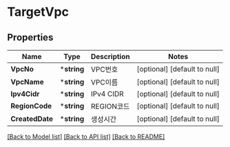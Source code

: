 # TargetVpc

## Properties
Name | Type | Description | Notes
------------ | ------------- | ------------- | -------------
**VpcNo** | ***string** | VPC번호 | [optional] [default to null]
**VpcName** | ***string** | VPC이름 | [optional] [default to null]
**Ipv4Cidr** | ***string** | IPv4 CIDR | [optional] [default to null]
**RegionCode** | ***string** | REGION코드 | [optional] [default to null]
**CreatedDate** | ***string** | 생성시간 | [optional] [default to null]

[[Back to Model list]](../README.md#documentation-for-models) [[Back to API list]](../README.md#documentation-for-api-endpoints) [[Back to README]](../README.md)



